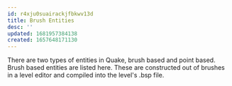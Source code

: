```yaml
---
id: r4xju0suairackjfbkwv13d
title: Brush Entities
desc: ''
updated: 1681957384138
created: 1657648171130
---
```

There are two types of entities in Quake, brush based and point based.  Brush 
based entities are listed here.  These are constructed out of brushes in a
level editor and compiled into the level's .bsp file.